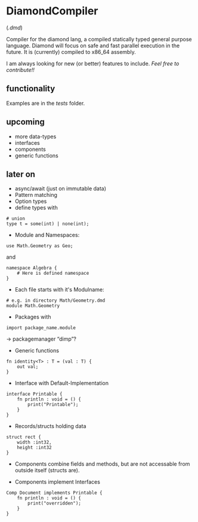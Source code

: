 # DiamondCompiler
(*.dmd*)

Compiler for the diamond lang, a compiled statically typed general purpose language.
Diamond will focus on safe and fast parallel execution in the future. 
It is (currently) compiled to x86_64 assembly.

I am always looking for new (or better) features to include. _Feel free to contribute!!_


## functionality 

Examples are in the *tests* folder.

## upcoming

* more data-types
* interfaces 
* components
* generic functions

## later on

* async/await (just on immutable data)
* Pattern matching
* Option types
* define types with 
```diamond
# union
type t = some(int) | none(int);
```

* Module and Namespaces:
```diamond
use Math.Geometry as Geo;
```
and
```diamond
namespace Algebra {
    # Here is defined namespace
}
```

* Each file starts with it's Modulname:
```diamond
# e.g. in directory Math/Geometry.dmd
module Math.Geometry
```

* Packages with
```diamond
import package_name.module
```
-> packagemanager “dimp”?

* Generic functions
```diamond
fn identity<T> : T = (val : T) {
    out val;
}
```

* Interface with Default-Implementation
```diamond
interface Printable {
    fn println : void = () {
        print("Printable");
    }
}
```

* Records/structs holding data
```diamond
struct rect {
    width :int32,
    height :int32
}
```


* Components combine fields and methods, but are not accessable from outside itself (structs are).

* Components implement Interfaces
```diamond
Comp Document implements Printable {
    fn println : void = () {
        print("overridden");
    }
}
```
